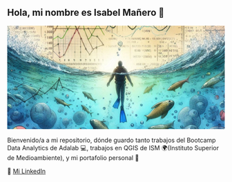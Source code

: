 ## Hola, mi nombre es Isabel Mañero 👋


![Mi cabecera](https://github.com/isamanero/isamanero/blob/main/_87697d5b-0660-4867-a35c-e2b997c102e1.jpeg)


Bienvenido/a a mi repositorio, dónde guardo tanto trabajos del Bootcamp Data Analytics de Adalab 💻, trabajos en QGIS de ISM 🌍(Instituto Superior de Medioambiente), y mi portafolio personal 📂


🔗 [Mi LinkedIn](https://www.linkedin.com/in/isabel-ma%C3%B1ero-dominguez-222498160/) 
